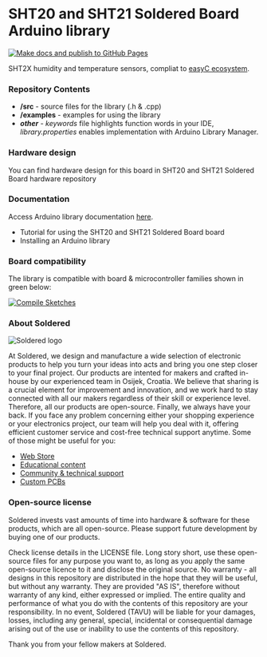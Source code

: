 # SHT20 and SHT21 Soldered Board Arduino library

[![Make docs and publish to GitHub Pages](https://github.com/e-radionicacom/Soldered-SHT2X-Temperature-RH-Sensor-Arduino-Library/actions/workflows/make_docs.yml/badge.svg?branch=dev)](https://github.com/e-radionicacom/Soldered-SHT2X-Temperature-RH-Sensor-Arduino-Library/actions/workflows/make_docs.yml)

SHT2X humidity and temperature sensors, compliat to [easyC ecosystem](https://www.soldered.com/easyC). 

### Repository Contents
- **/src** - source files for the library (.h & .cpp)
- **/examples** - examples for using the library
- ***other*** - *keywords* file highlights function words in your IDE, *library.properties* enables implementation with Arduino Library Manager.

### Hardware design
You can find hardware design for this board in SHT20 and SHT21 Soldered Board hardware repository

### Documentation

Access Arduino library documentation [here](https://e-radionicacom.github.io/Soldered-SHT2X-Temperature-RH-Sensor-Arduino-Library/).

- Tutorial for using the SHT20 and SHT21 Soldered Board board
- Installing an Arduino library

### Board compatibility

The library is compatible with board & microcontroller families shown in green below: 

[![Compile Sketches](http://github-actions.40ants.com/e-radionicacom/Soldered-SHT2X-Temperature-RH-Sensor-Arduino-Library/matrix.svg?branch=dev&only=Compile%20Sketches)](https://github.com/e-radionicacom/Soldered-SHT2X-Temperature-RH-Sensor-Arduino-Library/actions/workflows/compile_test.yml)

### About Soldered
![Soldered logo](https://raw.githubusercontent.com/e-radionicacom/Soldered-SHT2X-Temperature-RH-Sensor-Arduino-Library/dev/extras/Logo%20horizontal-2.svg)

At Soldered, we design and manufacture a wide selection of electronic products to help you turn your ideas into acts and bring you one step closer to your final project. Our products are intented for makers and crafted in-house by our experienced team in Osijek, Croatia. We believe that sharing is a crucial element for improvement and innovation, and we work hard to stay connected with all our makers regardless of their skill or experience level. Therefore, all our products are open-source. Finally, we always have your back. If you face any problem concerning either your shopping experience or your electronics project, our team will help you deal with it, offering efficient customer service and cost-free technical support anytime. Some of those might be useful for you:

- [Web Store](https://www.soldered.com)
- [Educational content](https://learn.soldered.com)
- [Community & technical support](https://community.soldered.com)
- [Custom PCBs](https://pcb.soldered.com)

### Open-source license
Soldered invests vast amounts of time into hardware & software for these products, which are all open-source. Please support future development by buying one of our products. 

Check license details in the LICENSE file. Long story short, use these open-source files for any purpose you want to, as long as you apply the same open-source licence to it and disclose the original source. No warranty - all designs in this repository are distributed in the hope that they will be useful, but without any warranty. They are provided "AS IS", therefore without warranty of any kind, either expressed or implied. The entire quality and performance of what you do with the contents of this repository are your responsibility. In no event, Soldered (TAVU) will be liable for your damages, losses, including any general, special, incidental or consequential damage arising out of the use or inability to use the contents of this repository. 

Thank you from your fellow makers at Soldered.

